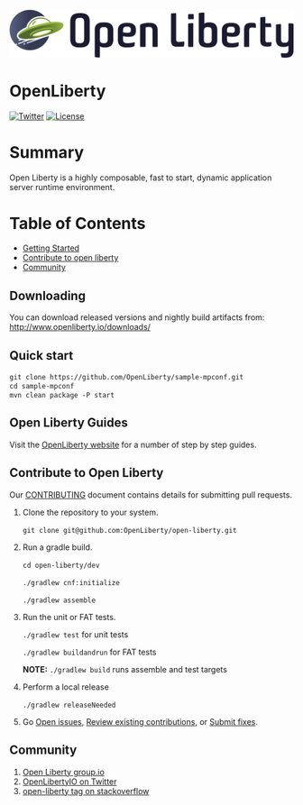 ![](https://github.com/OpenLiberty/open-liberty/blob/master/logos/logo_horizontal_light_navy.png)

# OpenLiberty

[![Twitter](https://img.shields.io/twitter/url/http/shields.io.svg?style=social)](https://twitter.com/OpenLibertyIO)
[![License](https://img.shields.io/badge/License-EPL%201.0-green.svg)](https://opensource.org/licenses/EPL-1.0)

# Summary
Open Liberty is a highly composable, fast to start, dynamic application server runtime environment.

# Table of Contents
* [Getting Started](https://github.com/OpenLiberty/open-liberty#getting-started)
* [Contribute to open liberty](https://github.com/OpenLiberty/open-liberty#contribute-to-open-liberty)
* [Community](https://github.com/OpenLiberty/open-liberty#community)

## Downloading
You can download released versions and nightly build artifacts from: http://www.openliberty.io/downloads/

## Quick start
    git clone https://github.com/OpenLiberty/sample-mpconf.git
    cd sample-mpconf
    mvn clean package -P start
    
## Open Liberty Guides
Visit the [OpenLiberty website](http://openliberty.io/guides/) for a number of step by step guides.


## Contribute to Open Liberty
Our [CONTRIBUTING](https://github.com/OpenLiberty/open-liberty/blob/master/CONTRIBUTING.md) document contains details for submitting pull requests.

1. Clone the repository to your system.

    ```git clone git@github.com:OpenLiberty/open-liberty.git```

2. Run a gradle build.

    ```cd open-liberty/dev```
    
    ```./gradlew cnf:initialize```

    ```./gradlew assemble```

3. Run the unit or FAT tests.

   ```./gradlew test``` for unit tests
   
   ```./gradlew buildandrun``` for FAT tests
   
   **NOTE:** ```./gradlew build``` runs assemble and test targets
   
4. Perform a local release

    ```./gradlew releaseNeeded```

4. Go [Open issues](https://github.com/OpenLiberty/open-liberty/issues), [Review existing contributions](https://github.com/OpenLiberty/open-liberty/pulls), or [Submit fixes](https://github.com/OpenLiberty/open-liberty/blob/master/CONTRIBUTING.md).

## Community
1. [Open Liberty group.io](https://groups.io/g/openliberty)
2. [OpenLibertyIO on Twitter](https://twitter.com/OpenLibertyIO)
3. [open-liberty tag on stackoverflow](https://stackoverflow.com/questions/tagged/open-liberty)

